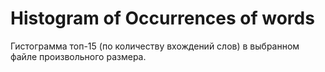 # Histogram of Occurrences of words

Гистограмма топ-15 (по количеству вхождений слов)  в выбранном файле произвольного размера.
